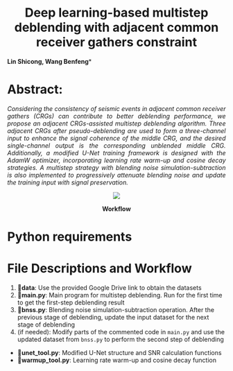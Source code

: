 <h1 align="center">Deep learning-based multistep deblending with adjacent common receiver gathers constraint</h1>

**Lin Shicong, Wang Benfeng***

# Abstract:
*<div align="justify">Considering the consistency of seismic events in adjacent common receiver gathers (CRGs) can contribute to better deblending performance, we propose an adjacent CRGs-assisted multistep deblending algorithm. Three adjacent CRGs after pseudo-deblending are used to form a three-channel input to enhance the signal coherence of the middle CRG, and the desired single-channel output is the corresponding unblended middle CRG. Additionally, a modified U-Net training framework is designed with the AdamW optimizer, incorporating learning rate warm-up and cosine decay strategies. A multistep strategy with blending noise simulation-subtraction is also implemented to progressively attenuate blending noise and update the training input with signal preservation.</div>*


<div align="center">
<img src=https://github.com/user-attachments/assets/40f9ff36-7bb0-4a83-bf9f-f2b1c764e649>
  
**Workflow**
</div>


# Python requirements





# File Descriptions and Workflow
1. :file_folder:**data**: Use the provided Google Drive link to obtain the datasets
2. :page_facing_up:**main.py**: Main program for multistep deblending. Run for the first time to get the first-step deblending result
4. :page_facing_up:**bnss.py**: Blending noise simulation-subtraction operation. After the previous stage of deblending, update the input dataset for the next stage of deblending
5. (if needed): Modify parts of the commented code in `main.py` and use the updated dataset from `bnss.py` to perform the second step of deblending
* :page_facing_up:**unet_tool.py**: Modified U-Net structure and SNR calculation functions
* :page_facing_up:**warmup_tool.py**: Learning rate warm-up and cosine decay function
